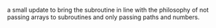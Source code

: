 a small update to bring the subroutine in line with the philosophy of not passing arrays to subroutines and only passing paths and numbers.
